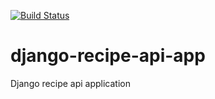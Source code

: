 
[![Build Status](https://travis-ci.org/francis-mwas/django-recipe-api-app.svg?branch=master)](https://travis-ci.org/francis-mwas/django-recipe-api-app)


# django-recipe-api-app
Django recipe api application
